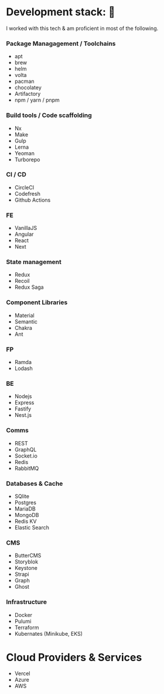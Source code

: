 # Development stack: :metal:

I worked with this tech & am proficient in most of the following.

### Package Managagement / Toolchains
- apt
- brew
- helm
- volta
- pacman
- chocolatey
- Artifactory
- npm / yarn / pnpm

### Build tools / Code scaffolding
- Nx
- Make
- Gulp
- Lerna
- Yeoman
- Turborepo

### CI / CD
- CircleCI  
- Codefresh  
- Github Actions  

### FE
- VanillaJS
- Angular  
- React  
- Next  

### State management
- Redux
- Recoil
- Redux Saga

### Component Libraries
- Material
- Semantic
- Chakra
- Ant

### FP
- Ramda  
- Lodash  

### BE
- Nodejs
- Express  
- Fastify  
- Nest.js

### Comms
- REST
- GraphQL  
- Socket.io  
- Redis  
- RabbitMQ  

### Databases & Cache
- SQlite  
- Postgres  
- MariaDB
- MongoDB  
- Redis KV
- Elastic Search 

### CMS
- ButterCMS 
- Storyblok 
- Keystone  
- Strapi  
- Graph
- Ghost

### Infrastructure
- Docker  
- Pulumi  
- Terraform  
- Kubernates (Minikube, EKS)  

# Cloud Providers & Services
- Vercel  
- Azure
- AWS 
